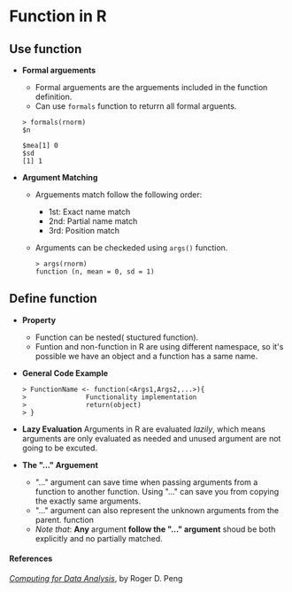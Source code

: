 
Function in R
=============
Use function
-------------
+ __Formal arguements__
	+ Formal arguements are the arguements included in the 
function definition. 
	+ Can use ```formals``` function to returrn all formal arguents.
		 
	```
	> formals(rnorm)
	$n

	$mea[1] 0
    $sd
    [1] 1
	```
	
+ __Argument Matching__	
	+ Arguements match follow the following order: 
		+ 1st: Exact name match 
		+ 2nd: Partial name match
		+ 3rd: Position match
	+ Arguments can be checkeded using ```args()``` function.
		
		```
		> args(rnorm)
		function (n, mean = 0, sd = 1) 
		``` 

Define function
---------------
+ **Property**
	+ Function can be nested( stuctured function). 
	+ Funtion and non-function in R are using different namespace, so it's possible we have an object and a function has a same name. 
+ __General Code Example__

	```
	> FunctionName <- function(<Args1,Args2,...>){
	> 				Functionality implementation
	> 				return(object)
	> }
	```
+ **Lazy Evaluation**
	Arguments in R are evaluated _lazily_, which means arguments are only evaluated as needed and unused argument are not going to be excuted. 
+ **The "..." Arguement** 
	+ "..." argument can save time when passing arguments from a function to another  function. Using "..." can save you from copying the exactly same arguments.
	+ "..." argument can also represent the unknown arguments from the parent. function
	+ _Note that_: __Any__ argument __follow the "..." argument__ shoud be both explicitly and no partially matched.

#### References
[_Computing for Data Analysis_][1], by Roger D. Peng

[1]: https://class.coursera.org/compdata-004
